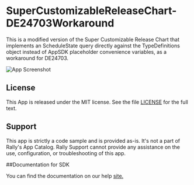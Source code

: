 SuperCustomizableReleaseChart-DE24703Workaround
=================================================

This is a modified version of the Super Customizable Release Chart that implements an ScheduleState query directly against the TypeDefinitions object instead of AppSDK placeholder convenience variables, as a workaround for DE24703.

![App Screenshot](https://raw.githubusercontent.com/markwilliams970/Rally-ExampleApps/master/SuperCustomizableIterationChart-DE24703Workaround/images/screenshot1.png)

## License

This App is released under the MIT license.  See the file [LICENSE](./LICENSE) for the full text.

## Support
This app is strictly a code sample and is provided as-is. It's not a part of Rally's App Catalog. Rally Support cannot provide any assistance on the use, configuration, or troubleshooting of this app.

##Documentation for SDK

You can find the documentation on our help [site.](https://developer.rallydev.com)
